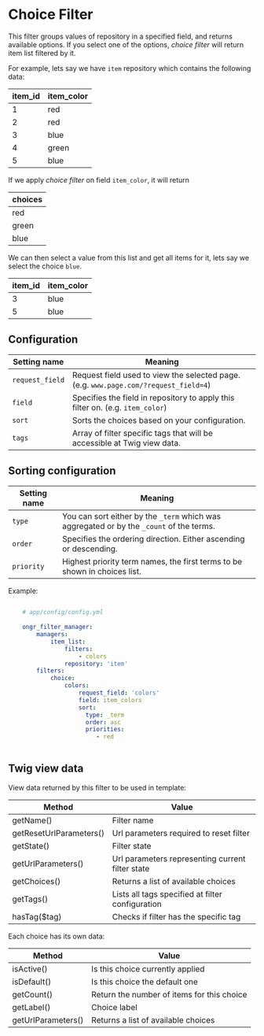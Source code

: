 Choice Filter  
=============  
This filter groups values of repository in a specified field, and returns available options.
If you select one of the options, *choice filter* will return item list filtered by it.
  
For example, lets say we have `item` repository which contains the following data:
  

| item_id | item_color |
|---------|------------|
| 1       | red        |
| 2       | red        |
| 3       | blue       |
| 4       | green      |
| 5       | blue       |
  
If we apply *choice filter* on field `item_color`, it will return
  

| choices     |
|-------------|
| red         |
| green       |
| blue        |
  
We can then select a value from this list and get all items for it, lets say we select the choice `blue`.
  
| item_id | item_color |
|---------|------------|
| 3       | blue       |
| 5       | blue       |
  
Configuration  
-------------  

| Setting name           | Meaning                                                                              |
|------------------------|--------------------------------------------------------------------------------------|
| `request_field`        | Request field used to view the selected page. (e.g. `www.page.com/?request_field=4`) |
| `field`                | Specifies the field in repository to apply this filter on. (e.g. `item_color`)       |
| `sort`                 | Sorts the choices based on your configuration.                                       |
| `tags`                 | Array of filter specific tags that will be accessible at Twig view data.             |
  
Sorting configuration  
---------------------  

| Setting name           | Meaning                                                                                 |
|------------------------|-----------------------------------------------------------------------------------------|
| `type`                 | You can sort either by the `_term` which was aggregated or by the `_count` of the terms.|
| `order`                | Specifies the ordering direction. Either ascending or descending.                       |
| `priority`             | Highest priority term names, the first terms to be shown in choices list.               |
  
Example:
  
```yaml
  
    # app/config/config.yml
  
    ongr_filter_manager:
        managers:
            item_list:
                filters:
                    - colors
                repository: 'item'
        filters:
            choice:
                colors:
                    request_field: 'colors'
                    field: item_colors
                    sort:
                      type: _term
                      order: asc
                      priorities:
                         - red
  
```  

Twig view data
--------------
View data returned by this filter to be used in template:

| Method                  | Value                                            |
|-------------------------|--------------------------------------------------|
| getName()               | Filter name                                      |
| getResetUrlParameters() | Url parameters required to reset filter          |
| getState()              | Filter state                                     |
| getUrlParameters()      | Url parameters representing current filter state |
| getChoices()            | Returns a list of available choices              |
| getTags()               | Lists all tags specified at filter configuration |
| hasTag($tag)            | Checks if filter has the specific tag            |

Each choice has its own data:

| Method             | Value                                      |
|--------------------|--------------------------------------------|
| isActive()         | Is this choice currently applied           |
| isDefault()        | Is this choice the default one             |
| getCount()         | Return the number of items for this choice |
| getLabel()         | Choice label                               |
| getUrlParameters() | Returns a list of available choices        |
